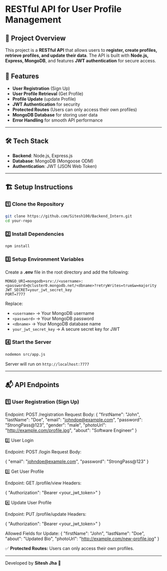 # RESTful API for User Profile Management

## 📌 Project Overview
This project is a **RESTful API** that allows users to **register, create profiles, retrieve profiles, and update their data**. The API is built with **Node.js, Express, MongoDB**, and features **JWT authentication** for secure access.

## 🚀 Features
- **User Registration** (Sign Up)
- **User Profile Retrieval** (Get Profile)
- **Profile Update** (update Profile)
- **JWT Authentication** for security
- **Protected Routes** (Users can only access their own profiles)
- **MongoDB Database** for storing user data
- **Error Handling** for smooth API performance

---

## 🛠️ Tech Stack
- **Backend**: Node.js, Express.js
- **Database**: MongoDB (Mongoose ODM)
- **Authentication**: JWT (JSON Web Token)

---

## 🏗️ Setup Instructions
### 1️⃣ Clone the Repository
```sh
git clone https://github.com/Sitesh100/Backend_Intern.git
cd your-repo
```

### 2️⃣ Install Dependencies
```sh
npm install
```

### 3️⃣ Setup Environment Variables
Create a **.env** file in the root directory and add the following:

```env
MONGO_URI=mongodb+srv://<username>:<password>@cluster0.mongodb.net/<dbname>?retryWrites=true&w=majority
JWT_SECRET=your_jwt_secret_key
PORT=7777
```
Replace:
- `<username>` → Your MongoDB username
- `<password>` → Your MongoDB password
- `<dbname>` → Your MongoDB database name
- `your_jwt_secret_key` → A secure secret key for JWT

### 4️⃣ Start the Server
```sh
nodemon src/app.js
```
Server will run on `http://localhost:7777`

---

## 📬 API Endpoints


### 1️⃣ User Registration (Sign Up)

Endpoint: POST /registration
Request Body:
{
  "firstName": "John",
  "lastName": "Doe",
  "email": "johndoe@example.com",
  "password": "StrongPass@123",
  "gender": "male",
  "photoUrl": "http://example.com/profile.jpg",
  "about": "Software Engineer"
}

2️⃣ User Login

Endpoint: POST /login
Request Body:

{
  "email": "johndoe@example.com",
  "password": "StrongPass@123"
}

3️⃣ Get User Profile

Endpoint: GET /profile/view
Headers:

{
  "Authorization": "Bearer <your_jwt_token>"
}

4️⃣ Update User Profile

Endpoint: PUT /profile/update
Headers:

{
  "Authorization": "Bearer <your_jwt_token>"
}

Allowed Fields for Update:
{
  "firstName": "John",
  "lastName": "Doe",
  "about": "Updated Bio",
  "photoUrl": "http://example.com/new-profile.jpg"
}

✅ **Protected Routes:** Users can only access their own profiles.

---

Developed by **Sitesh Jha** 🚀

